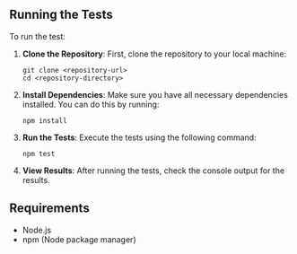 ## Running the Tests

To run the test:

1. **Clone the Repository**: First, clone the repository to your local machine:
   ```
   git clone <repository-url>
   cd <repository-directory>
   ```

2. **Install Dependencies**: Make sure you have all necessary dependencies installed. You can do this by running:
   ```
   npm install
   ```

3. **Run the Tests**: Execute the tests using the following command:
   ```
   npm test
   ```

4. **View Results**: After running the tests, check the console output for the results.

## Requirements

- Node.js
- npm (Node package manager)

